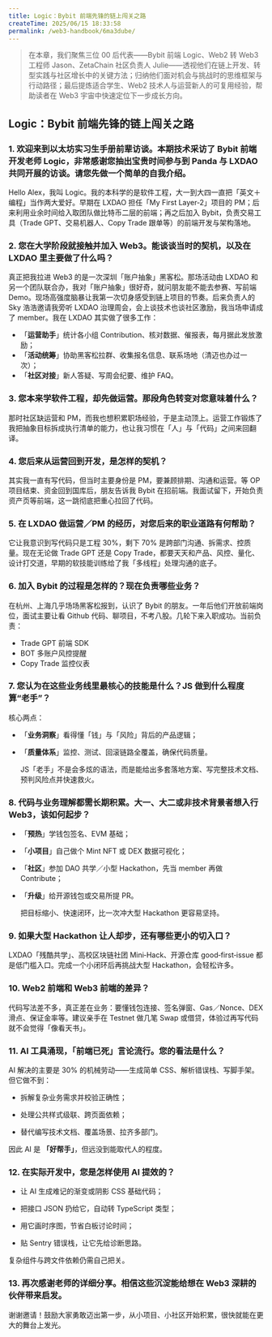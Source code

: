 ```yaml
---
title: Logic：Bybit 前端先锋的链上闯关之路
createTime: 2025/06/15 18:33:58
permalink: /web3-handbook/6ma3dube/
---
```

> 在本章，我们聚焦三位 00 后代表——Bybit 前端 Logic、Web2 转 Web3 工程师 Jason、ZetaChain 社区负责人 Julie——透视他们在链上开发、转型实践与社区增长中的关键方法；归纳他们面对机会与挑战时的思维框架与行动路径；最后提炼适合学生、Web2 技术人与运营新人的可复用经验，帮助读者在 Web3 宇宙中快速定位下一步成长方向。


## Logic：Bybit 前端先锋的链上闯关之路

### 1. 欢迎来到以太坊实习生手册前辈访谈。本期技术采访了 Bybit 前端开发老师 Logic，非常感谢您抽出宝贵时间参与到 Panda 与 LXDAO 共同开展的访谈。请您先做一个简单的自我介绍。
    
Hello Alex，我叫 Logic。我的本科学的是软件工程，大一到大四一直把「英文＋编程」当作两大爱好。早期在 LXDAO 担任「My First Layer‑2」项目的 PM；后来利用业余时间给入取团队做比特币二层的前端；再之后加入 Bybit，负责交易工具（Trade GPT、交易机器人、Copy Trade 跟单等）的前端开发与架构落地。
    
### 2. 您在大学阶段就接触并加入 Web3。能谈谈当时的契机，以及在 LXDAO 里主要做了什么吗？
    
真正把我拉进 Web3 的是一次深圳「账户抽象」黑客松。那场活动由 LXDAO 和另一个团队联合办，我对「账户抽象」很好奇，就问朋友能不能去参赛、写前端 Demo。现场高强度脑暴让我第一次切身感受到链上项目的节奏。后来负责人的 Sky 浩浩邀请我旁听 LXDAO 治理周会，会上谈技术也谈社区激励，我当场申请成了 member。我在 LXDAO 其实做了很多工作：
    
- 「**运营助手**」统计各小组 Contribution、核对数据、催报表，每月据此发放激励；
- 「**活动统筹**」协助黑客松拉群、收集报名信息、联系场地（清迈也办过一次）；
- 「**社区对接**」新人答疑、写周会纪要、维护 FAQ。

    
### 3. 您本来学软件工程，却先做运营。那段角色转变对您意味着什么？
    
那时社区缺运营和 PM，而我也想积累职场经验，于是主动顶上。运营工作锻炼了我把抽象目标拆成执行清单的能力，也让我习惯在「人」与「代码」之间来回翻译。
    
### 4. 您后来从运营回到开发，是怎样的契机？
    
其实我一直有写代码，但当时主要身份是 PM，要兼顾排期、沟通和运营。等 OP 项目结束、资金回到国库后，朋友告诉我 Bybit 在招前端。我面试留下，开始负责资产页等前端，这一跳彻底把重心拉回了代码。
    
### 5. 在 LXDAO 做运营／PM 的经历，对您后来的职业道路有何帮助？
    
它让我意识到写代码只是工程 30%，剩下 70% 是跨部门沟通、拆需求、控质量。现在无论做 Trade GPT 还是 Copy Trade，都要天天和产品、风控、量化、设计打交道，早期的软技能训练给了我「多线程」处理沟通的底子。
    
### 6. 加入 Bybit 的过程是怎样的？现在负责哪些业务？
    
在杭州、上海几乎场场黑客松报到，认识了 Bybit 的朋友。一年后他们开放前端岗位，面试主要让看 Github 代码、聊项目，不考八股。几轮下来入职成功。当前负责：
- Trade GPT 前端 SDK
- BOT 多账户风控提醒
- Copy Trade 监控仪表
    
### 7. 您认为在这些业务线里最核心的技能是什么？JS 做到什么程度算“老手”？
    
核心两点：
- 「**业务洞察**」看得懂「钱」与「风险」背后的产品逻辑；
- 「**质量体系**」监控、测试、回滚链路全覆盖，确保代码质量。
    
    JS「老手」不是会多炫的语法，而是能给出多套落地方案、写完整技术文档、预判风险点并快速救火。
    
### 8. 代码与业务理解都需长期积累。大一、大二或非技术背景者想入行 Web3，该如何起步？
    
- 「**预热**」学钱包签名、EVM 基础；
- 「**小项目**」自己做个 Mint NFT 或 DEX 数据可视化；
- 「**社区**」参加 DAO 共学／小型 Hackathon，先当 member 再做 Contribute；
- 「**升级**」给开源钱包或交易所提 PR。
    
    把目标缩小、快速闭环，比一次冲大型 Hackathon 更容易坚持。
    
### 9. 如果大型 Hackathon 让人却步，还有哪些更小的切入口？
    
LXDAO「残酷共学」、高校区块链社团 Mini‑Hack、开源仓库 good‑first‑issue 都是低门槛入口。完成一个小闭环后再挑战大型 Hackathon，会轻松许多。
    
### 10. Web2 前端和 Web3 前端的差异？
    
代码写法差不多，真正差在业务：要懂钱包连接、签名弹窗、Gas／Nonce、DEX 滑点、保证金率等。建议亲手在 Testnet 做几笔 Swap 或借贷，体验过再写代码就不会觉得「像看天书」。
    
### 11. AI 工具涌现，「前端已死」言论流行。您的看法是什么？
    
AI 解决的主要是 30% 的机械劳动——生成简单 CSS、解析错误栈、写脚手架。但它做不到：
    
- 拆解复杂业务需求并校验正确性；

- 处理公共样式级联、跨页面依赖；

- 替代编写技术文档、覆盖场景、拉齐多部门。
    
因此 AI 是 **「好帮手」**，但远没到能取代人的程度。
    
### 12. 在实际开发中，您是怎样使用 AI 提效的？
    
- 让 AI 生成难记的渐变或阴影 CSS 基础代码；

- 把接口 JSON 扔给它，自动转 TypeScript 类型；

- 用它画时序图，节省白板讨论时间；

- 贴 Sentry 错误栈，让它先给诊断思路。
    
复杂组件与跨文件依赖仍需自己把关。
    
### 13. 再次感谢老师的详细分享。相信这些沉淀能给想在 Web3 深耕的伙伴带来启发。
    
谢谢邀请！鼓励大家勇敢迈出第一步，从小项目、小社区开始积累，很快就能在更大的舞台上发光。
    